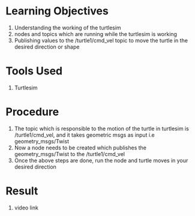 # Learning Objectives

1. Understanding the working of the turtlesim
2. nodes and topics which are running while the turtlesim is working
3. Publishing values to the /turtle1/cmd_vel topic to move the turtle in the desired direction or shape

# Tools Used

1. Turtlesim

# Procedure

1. The topic which is responsible to the motion of the turtle in turtlesim is /turtle1/cmd_vel, and it takes geometric msgs as input i.e geometry_msgs/Twist
2. Now a node needs to be created which publishes the  geometry_msgs/Twist to the /turtle1/cmd_vel
3. Once the above steps are done, run the node and turtle moves in your desired direction

# Result

1. video link